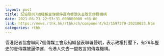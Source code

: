 ```yaml
---
layout: post
title: 記協聯同7組織稱壹傳媒停運令香港失去敢言傳媒機構
date: 2021-06-23 22:53:31.000000000 +08:00
link: https://news.rthk.hk/rthk/ch/component/k2/1597379-20210623.htm
categories: rthk
---
```


香港記者協會聯同7個傳媒工會及組織發表聯署聲明，表示政權打壓下，有26年歷史的壹傳媒被逼停運，令港人失去一間敢言的傳媒機構。

